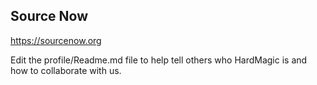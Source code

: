 ## Source Now
https://sourcenow.org

Edit the profile/Readme.md file to help tell others who HardMagic is and how to collaborate with us.
